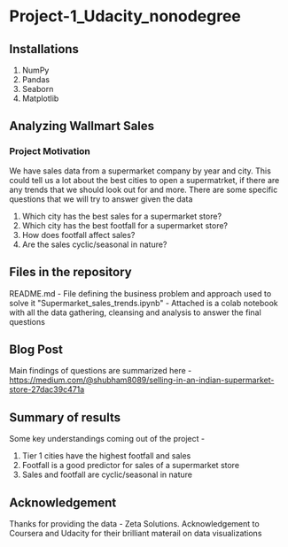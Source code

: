 # Project-1_Udacity_nonodegree

## Installations
1. NumPy
2. Pandas
3. Seaborn
4. Matplotlib

## Analyzing Wallmart Sales

### Project Motivation
 We have sales data from a supermarket company by year and city. This could tell us a lot about the best cities to open a supermatrket, if there are any trends that we should look out for and more. There are some specific questions that we will try to answer given the data
 
1. Which city has the best sales for a supermarket store?
2. Which city has the best footfall for a supermarket store?
3. How does footfall affect sales?
4. Are the sales cyclic/seasonal in nature?

## Files in the repository
README.md - File defining the business problem and approach used to solve it
"Supermarket_sales_trends.ipynb" - Attached is a colab notebook with all the data gathering, cleansing and analysis to answer the final questions


## Blog Post
Main findings of questions are summarized here - https://medium.com/@shubham8089/selling-in-an-indian-supermarket-store-27dac39c471a

## Summary of results
Some key understandings coming out of the project -
1. Tier 1 cities have the highest footfall and sales
2. Footfall is a good predictor for sales of a supermarket store
3. Sales and footfall are cyclic/seasonal in nature

## Acknowledgement 
Thanks for providing the data - Zeta Solutions. Acknowledgement to Coursera and Udacity for their brilliant materail on data visualizations
